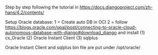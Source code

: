 Step by step following the tutorial in https://docs.djangoproject.com/zh-hans/4.2/contents/

Setup Oracle database:
1 = Create auto DB in OCI
2 = follow https://blogs.oracle.com/opal/post/connecting-to-oracle-cloud-autonomous-database-with-django#download_django
and install (1) cx_Oracle (2) Oracle Instant Client (3) sqlplus

Oracle Instant Client and sqlplus bin file are put under /opt/oracle/
